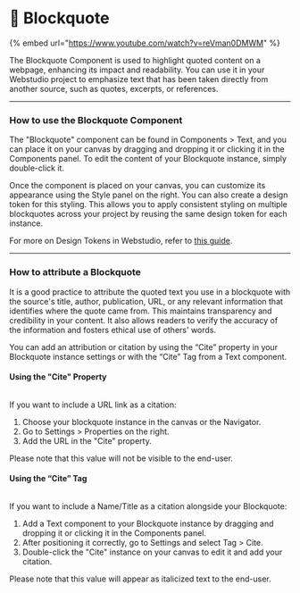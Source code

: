 # 💬 Blockquote

{% embed url="https://www.youtube.com/watch?v=reVman0DMWM" %}

The Blockquote Component is used to highlight quoted content on a webpage, enhancing its impact and readability. You can use it in your Webstudio project to emphasize text that has been taken directly from another source, such as quotes, excerpts, or references.

***

### How to use the Blockquote Component

The "Blockquote" component can be found in Components > Text, and you can place it on your canvas by dragging and dropping it or clicking it in the Components panel. To edit the content of your Blockquote instance, simply double-click it.

Once the component is placed on your canvas, you can customize its appearance using the Style panel on the right. You can also create a design token for this styling. This allows you to apply consistent styling on multiple blockquotes across your project by reusing the same design token for each instance.

For more on Design Tokens in Webstudio, refer to [this guide](../foundations/design-tokens.md).

***

### How to attribute a Blockquote

It is a good practice to attribute the quoted text you use in a blockquote with the source's title, author, publication, URL, or any relevant information that identifies where the quote came from. This maintains transparency and credibility in your content. It also allows readers to verify the accuracy of the information and fosters ethical use of others' words.

You can add an attribution or citation by using the “Cite” property in your Blockquote instance settings or with the “Cite” Tag from a Text component.

#### Using the "Cite" Property

<figure><img src="../../.gitbook/assets/Blockquote-Image-1_RtA7AhlDjAzKYSdRl8F2o.avif" alt=""><figcaption></figcaption></figure>

If you want to include a URL link as a citation:

1. Choose your blockquote instance in the canvas or the Navigator.
2. Go to Settings > Properties on the right.
3. Add the URL in the "Cite" property.

Please note that this value will not be visible to the end-user.

#### Using the “Cite” Tag

<figure><img src="../../.gitbook/assets/Blockquote-Image-2_uUD_vk1OFfpy2Th1blIj6.avif" alt=""><figcaption></figcaption></figure>

If you want to include a Name/Title as a citation alongside your Blockquote:

1. Add a Text component to your Blockquote instance by dragging and dropping it or clicking it in the Components panel.
2. After positioning it correctly, go to Settings and select Tag > Cite.
3. Double-click the "Cite" instance on your canvas to edit it and add your citation.

Please note that this value will appear as italicized text to the end-user.
